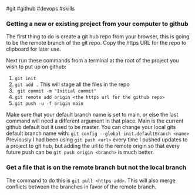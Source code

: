 #git #github #devops #skills 

### Getting a new or existing project from your computer to github
The first thing to do is create a git hub repo from your browser, this is going to be the remote branch of the git repo. Copy the https URL for the repo to clipboard for later use.

Next run these commands from a terminal at the root of the project you wish to put up on github:

1. `git init`
2. `git add .` This will stage all the files in the repo
3. ` git commit -m "Initial commit"`
4. `git remote add origin <the https url for the github repo>`
5. `git push -u -f origin main` 

Make sure that your default branch name is set to main, or else the last command will need a different argument in that place. Main is the current github default but it used to be master. You can change your local gits default branch name with: 
					`git config --global init.defaultBranch <name>`
Previously I had been using `git push <url>` every time I pushed updates to a project to git hub, but adding the url to the remote origin so that every future push can be `git push origin <branch>` is much better.

### Get a file that is on the remote branch but not the local branch
The command to do this is `git pull <https add>`. This will also merge conflicts between the branches in favor of the remote branch.


